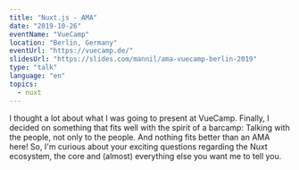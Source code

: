 ```yaml
---
title: "Nuxt.js - AMA"
date: "2019-10-26"
eventName: "VueCamp"
location: "Berlin, Germany"
eventUrl: "https://vuecamp.de/"
slidesUrl: "https://slides.com/mannil/ama-vuecamp-berlin-2019"
type: "talk"
language: "en"
topics:
  - nuxt
---
```


I thought a lot about what I was going to present at VueCamp. Finally, I decided on something that fits well with
the spirit of a barcamp: Talking with the people, not only to the people. And nothing fits better than an AMA here!
So, I'm curious about your exciting questions regarding the Nuxt ecosystem, the core and (almost) everything else
you want me to tell you.

